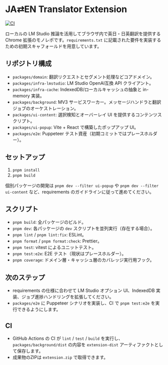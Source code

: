 # JA⇄EN Translator Extension

[![CI](https://github.com/xrm07/JAtoEN/actions/workflows/ci.yml/badge.svg)](https://github.com/xrm07/JAtoEN/actions/workflows/ci.yml)

ローカルの LM Studio 推論を活用してブラウザ内で英日・日英翻訳を提供する Chrome 拡張のモノレポです。`requirements.txt` に記載された要件を実装するための初期スキャフォールドを用意しています。

## リポジトリ構成

- `packages/domain`: 翻訳リクエストとセグメント処理などコアドメイン。
- `packages/infra-lmstudio`: LM Studio OpenAI互換 API クライアント。
- `packages/infra-cache`: IndexedDB/ローカルキャッシュの抽象と in-memory 実装。
- `packages/background`: MV3 サービスワーカー。メッセージハンドラと翻訳ジョブのオーケストレーション。
- `packages/ui-content`: 選択検知とオーバーレイ UI を提供するコンテンツスクリプト。
- `packages/ui-popup`: Vite + React で構築したポップアップ UI。
- `packages/e2e`: Puppeteer テスト資産（初期コミットではプレースホルダー）。

## セットアップ

1. `pnpm install`
2. `pnpm build`

個別パッケージの開発は `pnpm dev --filter ui-popup` や `pnpm dev --filter ui-content` など、requirements のガイドラインに従って進めてください。

## スクリプト

- `pnpm build`: 全パッケージのビルド。
- `pnpm dev`: 各パッケージの `dev` スクリプトを並列実行（存在する場合）。
- `pnpm lint` / `pnpm lint:fix`: ESLint。
- `pnpm format` / `pnpm format:check`: Prettier。
- `pnpm test`: vitest によるユニットテスト。
- `pnpm test:e2e`: E2E テスト（現状はプレースホルダー）。
- `pnpm coverage`: ドメイン層・キャッシュ層のカバレッジ実行用フック。

## 次のステップ

- requirements の仕様に合わせて LM Studio オプション UI、IndexedDB 実装、ジョブ進捗ハンドリングを拡張してください。
- `packages/e2e` に Puppeteer シナリオを実装し、CI で `pnpm test:e2e` を実行できるようにします。

## CI

- GitHub Actions の CI が `lint` / `test` / `build` を実行し、`packages/background/dist` の内容を `extension-dist` アーティファクトとして保存します。
- 成果物のZIPは `extension.zip` で取得できます。
